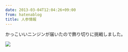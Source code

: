 ```yaml
---
date: 2013-03-04T12:04:26+09:00
from: hatenablog
title: 人参情報
---
```


<p>かっこいいニンジンが届いたので飾り切りに挑戦しました。</p><p><img src="http://dl.dropbox.com/u/5978869/image/20130304_120247.png"></p>

